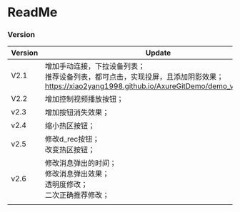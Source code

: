 # ReadMe

### Version

| Version | Update                                                       | Note |
| ------- | ------------------------------------------------------------ | ---- |
| V2.1    | 增加手动连接，下拉设备列表；<br />推荐设备列表，都可点击，实现投屏，且添加阴影效果；<br />https://xiao2yang1998.github.io/AxureGitDemo/demo_v2/play.html |      |
| V2.2    | 增加控制视频播放按钮；                                       |      |
| v2.3    | 增加按钮消失效果；                                           |      |
| v2.4    | 缩小热区按钮；                                               |      |
| v2.5    | 修改d_rec按钮；<br />改变热区按钮；                          |      |
| v2.6    | 修改消息弹出的时间；<br />修改消息弹出效果；<br />透明度修改；<br />二次正确推荐修改； |      |
|         |                                                              |      |
